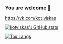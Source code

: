 ### You are welcome 👋
https://vk.com/kot_viskas
<!--
**kotviskas/kotviskas** is a ✨ _special_ ✨ repository because its `README.md` (this file) appears on your GitHub profile.

Here are some ideas to get you started:

- 🔭 I’m currently working on ...
- 🌱 I’m currently learning ...
- 👯 I’m looking to collaborate on ...
- 🤔 I’m looking for help with ...
- 💬 Ask me about ...
- 📫 How to reach me: ...
- 😄 Pronouns: ...
- ⚡ Fun fact: ...
-->

[![kotviskas's GitHub stats](https://github-readme-stats.vercel.app/api?username=kotviskas&theme=jolly&hide=prs,issues,stars&count_private=true&show_icons=true)](https://github.com/kotviskas/github-readme-stats)

[![Top Langs](https://github-readme-stats.vercel.app/api/top-langs/?username=kotviskas&hide=assembly&theme=jolly)](https://github.com/kotviskas/github-readme-stats)
